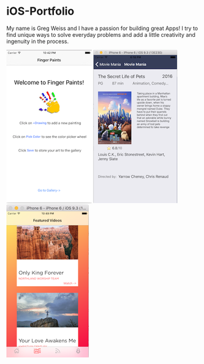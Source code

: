 # iOS-Portfolio

My name is Greg Weiss and I have a passion for building great Apps! I try to find unique ways to solve everyday problems and add a little creativity and ingenuity in the process.

![FingerPaints](https://github.com/wiseguy16/iOS-Portfolio/blob/master/FingerPaintsOpen.png)  ![MovieMania](https://github.com/wiseguy16/iOS-Portfolio/blob/master/Detail%20Screen.png)  ![NACDNews](https://github.com/wiseguy16/iOS-Portfolio/blob/master/NACDNews.png)








